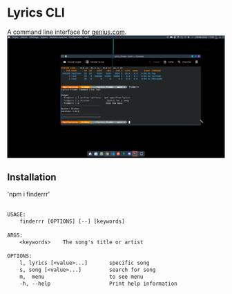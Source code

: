 # Lyrics CLI

A command line interface for [genius.com](https://genius.com/).
<img width="800" src="./home.png">

## Installation
'npm i finderrr' 

```

USAGE:
    finderrr [OPTIONS] [--] [keywords]

ARGS:
    <keywords>    The song's title or artist

OPTIONS:
    l, lyrics [<value>...]       specific song
    s, song [<value>...]         search for song
    m,  menu                     to see menu
    -h, --help                   Print help information
```
